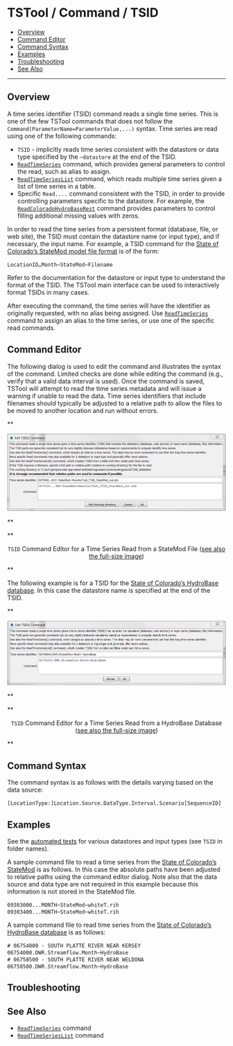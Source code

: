 # TSTool / Command / TSID #

* [Overview](#overview)
* [Command Editor](#command-editor)
* [Command Syntax](#command-syntax)
* [Examples](#examples)
* [Troubleshooting](#troubleshooting)
* [See Also](#see-also)

-------------------------

## Overview ##

A time series identifier (TSID) command reads a single time series.
This is one of the few TSTool commands that does not follow the `Command(ParameterName=ParameterValue,...)` syntax.
Time series are read using one of the following commands:

* `TSID` - implicitly reads time series consistent with the datastore or data type specified by the `~datastore`
at the end of the TSID.
* [`ReadTimeSeries`](../ReadTimeSeries/ReadTimeSeries.md) command,
which provides general parameters to control the read, such as alias to assign.
* [`ReadTimeSeriesList`](../ReadTimeSeriesList/ReadTimeSeriesList.md) command,
which reads multiple time series given a list of time series in a table.
* Specific `Read....` command consistent with the TSID, in order to provide controlling parameters
specific to the datastore.
For example, the [`ReadColoradoHydroBaseRest`](../ReadColoradoHydroBaseRest/ReadColoradoHydroBaseRest.md) command
provides parameters to control filling additional missing values with zeros.

In order to read the time series from a persistent format (database, file, or web site),
the TSID must contain the datastore name (or input type), and if necessary, the input name.
For example, a TSID command for the
[State of Colorado’s StateMod model file format](../../datastore-ref/StateMod/StateMod.md) is of the form:

```
LocationID…Month~StateMod~Filename
```

Refer to the documentation for the datastore or input type to understand the format of the TSID.
The TSTool main interface can be used to interactively format TSIDs in many cases.

After executing the command, the time series will have the identifier as originally requested,
with no alias being assigned.
Use [`ReadTimeSeries`](../ReadTimeSeries/ReadTimeSeries.md)
command to assign an alias to the time series, or use one of the specific read commands.

## Command Editor ##

The following dialog is used to edit the command and illustrates the syntax of the command.
Limited checks are done while editing the command (e.g., verify that a valid data interval is used).
Once the command is saved, TSTool will attempt to read the time series metadata and
will issue a warning if unable to read the data.
Time series identifiers that include filenames should typically be adjusted to a
relative path to allow the files to be moved to another location and run without errors.

**<p style="text-align: center;">
![TSID-StateMod](TSID-StateMod.png)
</p>**

**<p style="text-align: center;">
`TSID` Command Editor for a Time Series Read from a StateMod File (<a href="../TSID-StateMod.png">see also the full-size image</a>)
</p>**

The following example is for a TSID for the
[State of Colorado’s HydroBase database](../../datastore-ref/CO-HydroBase/CO-HydroBase.md).
In this case the datastore name is specified at the end of the TSID.

**<p style="text-align: center;">
![TSID-HydroBase](TSID-HydroBase.png)
</p>**

**<p style="text-align: center;">
`TSID` Command Editor for a Time Series Read from a HydroBase Database (<a href="../TSID-HydroBase.png">see also the full-size image</a>)
</p>**

## Command Syntax ##

The command syntax is as follows with the details varying based on the data source:

```text
[LocationType:]Location.Source.DataType.Interval.Scenario[SequenceID]
```

## Examples ##

See the [automated tests](https://github.com/OpenCDSS/cdss-app-tstool-test/tree/master/test/regression/commands/general)
for various datastores and input types (see `TSID` in folder names).

A sample command file to read a time series from the [State of Colorado’s StateMod](../../datastore-ref/StateMod/StateMod.md) is as follows.
In this case the absolute paths have been adjusted to relative paths using the command editor dialog.
Note also that the data source and data type are not required in this example because this information is not stored in the StateMod file.

```
09303000...MONTH~StateMod~whiteT.rih
09303400...MONTH~StateMod~whiteT.rih
```

A sample command file to read time series from the [State of Colorado’s HydroBase database](../../datastore-ref/CO-HydroBase/CO-HydroBase.md) is as follows:

```
# 06754000 - SOUTH PLATTE RIVER NEAR KERSEY
06754000.DWR.Streamflow.Month~HydroBase
# 06758500 - SOUTH PLATTE RIVER NEAR WELDONA
06758500.DWR.Streamflow.Month~HydroBase
```

## Troubleshooting ##

## See Also ##

* [`ReadTimeSeries`](../ReadTimeSeries/ReadTimeSeries.md) command
* [`ReadTimeSeriesList`](../ReadTimeSeriesList/ReadTimeSeriesList.md) command
